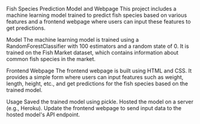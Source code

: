 Fish Species Prediction Model and Webpage
This project includes a machine learning model trained to predict fish species based on various features and a frontend webpage where users can input these features to get predictions.

Model
The machine learning model is trained using a RandomForestClassifier with 100 estimators and a random state of 0. It is trained on the Fish Market dataset, which contains information about common fish species in the market. 

Frontend Webpage
The frontend webpage is built using HTML and CSS. It provides a simple form where users can input features such as weight, length, height, etc., and get predictions for the fish species based on the trained model.

Usage
Saved the trained model using pickle.
Hosted the model on a server (e.g., Heroku).
Update the frontend webpage to send input data to the hosted model's API endpoint.

